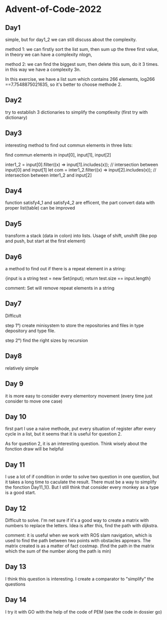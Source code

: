 # Advent-of-Code-2022

## Day1

simple, but for day1_2 we can still discuss about the complexity.

method 1: we can firstly sort the list sum, then sum up the three first value, in theory we can have a complexity nlogn,

method 2: we can find the biggest sum, then delete this sum, do it 3 times. in this way we have a complexity 3n.

In this exercise, we have a list sum which contains 266 elements, log266 ==7.7548875021635, so it's better to choose methode 2.

## Day2

try to establish 3 dictionaries to simplify the comptlexity (first try with dictionary)

## Day3

interesting method to find out commun elements in three lists:

find commun elements in input[0], input[1], input[2]

inter1_2 = input[0].filter((x) => input[1].includes(x)); // intersection between input[0] and input[1]
let com = inter1_2.filter((x) => input[2].includes(x)); // intersection between inter1_2 and input[2]

## Day4

function satisfy4_1 and satisfy4_2 are efficent, the part convert data with proper list(table) can be improved

## Day5

transform a stack (data in colon) into lists. Usage of shift, unshift (like pop and push, but start at the first element)

## Day6

a method to find out if there is a repeat element in a string:

{input is a string
test = new Set(input);
return test.size == input.length}

comment:
Set will remove repeat elements in a string

## Day7

Difficult

step 1°) create minisystem to store the repositories and files in type depository and type file.

step 2°) find the right sizes by recursion

## Day8

relatively simple

## Day 9

it is more easy to consider every elementory movement (every time just consider to move one case)

## Day 10

first part I use a naive methode, put every situation of register after every cycle in a list, but it seems that it is useful for question 2.

As for question 2, it is an interesting question. Think wisely about the fonction draw will be helpful

## Day 11

I use a lot of if condition in order to solve two question in one question, but it takes a long time to caculate the result. There must be a way to simplify the fonction Day11_1(). But I still think that consider every monkey as a type is a good start.

## Day 12

Difficult to solve. I'm net sure if it's a good way to create a matrix with numbers to replace the letters. Idea is after this, find the path with dijkstra.

comment: it is useful when we work with ROS slam navigation, which is used to find the path between two points with obstacles apprears. The matrix created is as a matter of fact costmap. (find the path in the matrix which the sum of the number along the path is min)

## Day 13

I think this question is interesting. I create a comparator to "simplify" the questions

## Day 14

I try it with GO with the help of the code of PEM (see the code in dossier go)

